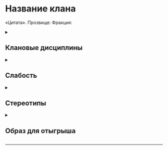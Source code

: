 # Название клана

«Цитата».
Прозвище: 
Фракция: 

<details>
  <summary> <h2> Клановые дисциплины </h2> </summary>
  
 <details> 
  <summary> Дисциплина 1  </summary>
</details>

 <details> 
  <summary> Дисциплина 2 </summary>
</details>

 <details> 
  <summary> Дисциплина 3  </summary>
</details>
  

</details>

<details> 
  <summary> <h2> Слабость </h2> </summary>

</details>

<details> 
  <summary> <h2> Стереотипы </h2> </summary>
  Табличка формата что думает клан о других и что думает о клане другие кланы

  ```
                                Что думает клан                                   Что думают о клане
Ассамиты
Вентру
Бруха
Гангрел
Джованни 
Лассомбра
Малкавиане
Носферату
Последователи Сета
Равнос
Тореадор
Тремер
Цимисхи

```

  
</details>


<details> 
  <summary> <h2> Образ для отыгрыша </h2> </summary>

  <details> 
  <summary> Экспозиция  </summary>
</details>

  <details> 
  <summary> Внешний вид  </summary>
</details>

 <details> 
  <summary> Убежища </summary>
</details>

 <details> 
  <summary> Биографии </summary>
</details>

 <details> 
  <summary> Организация </summary>
</details>


</details>

</details>

-------------------------------------------------------------------------------------------------------------------------------------------------------------------------------------------------

